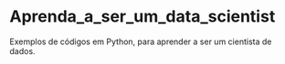 # Aprenda_a_ser_um_data_scientist
Exemplos de códigos em Python, para aprender a ser um cientista de dados.
